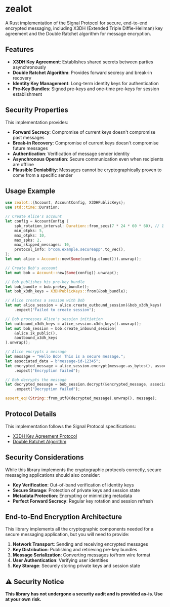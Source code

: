# zealot

A Rust implementation of the Signal Protocol for secure, end-to-end encrypted messaging, including X3DH (Extended Triple Diffie-Hellman) key agreement and the Double Ratchet algorithm for message encryption.

## Features

- **X3DH Key Agreement**: Establishes shared secrets between parties asynchronously
- **Double Ratchet Algorithm**: Provides forward secrecy and break-in recovery
- **Identity Key Management**: Long-term identity keys for authentication
- **Pre-Key Bundles**: Signed pre-keys and one-time pre-keys for session establishment

## Security Properties

This implementation provides:

- **Forward Secrecy**: Compromise of current keys doesn't compromise past messages
- **Break-in Recovery**: Compromise of current keys doesn't compromise future messages
- **Authentication**: Verification of message sender identity
- **Asynchronous Operation**: Secure communication even when recipients are offline
- **Plausible Deniability**: Messages cannot be cryptographically proven to come from a specific sender

## Usage Example

```rust
use zealot::{Account, AccountConfig, X3DHPublicKeys};
use std::time::Duration;

// Create Alice's account
let config = AccountConfig {
    spk_rotation_interval: Duration::from_secs(7 * 24 * 60 * 60), // 1 week
    min_otpks: 5,
    max_otpks: 10,
    max_spks: 2,
    max_skipped_messages: 10,
    protocol_info: b"com.example.secureapp".to_vec(),
};
let mut alice = Account::new(Some(config.clone())).unwrap();

// Create Bob's account
let mut bob = Account::new(Some(config)).unwrap();

// Bob publishes his pre-key bundle
let bob_bundle = bob.prekey_bundle();
let bob_x3dh_keys = X3DHPublicKeys::from(&bob_bundle);

// Alice creates a session with Bob
let mut alice_session = alice.create_outbound_session(&bob_x3dh_keys)
    .expect("Failed to create session");

// Bob processes Alice's session initiation
let outbound_x3dh_keys = alice_session.x3dh_keys().unwrap();
let mut bob_session = bob.create_inbound_session(
    &alice.ik_public(),
    &outbound_x3dh_keys
).unwrap();

// Alice encrypts a message
let message = "Hello Bob! This is a secure message.";
let associated_data = b"message-id-12345";
let encrypted_message = alice_session.encrypt(message.as_bytes(), associated_data)
    .expect("Encryption failed");

// Bob decrypts the message
let decrypted_message = bob_session.decrypt(&encrypted_message, associated_data)
    .expect("Decryption failed");

assert_eq!(String::from_utf8(decrypted_message).unwrap(), message);
```

## Protocol Details

This implementation follows the Signal Protocol specifications:

- [X3DH Key Agreement Protocol](https://signal.org/docs/specifications/x3dh/)
- [Double Ratchet Algorithm](https://signal.org/docs/specifications/doubleratchet/)

## Security Considerations

While this library implements the cryptographic protocols correctly, secure messaging applications should also consider:

- **Key Verification**: Out-of-band verification of identity keys
- **Secure Storage**: Protection of private keys and session state
- **Metadata Protection**: Encrypting or minimizing metadata
- **Perfect Forward Secrecy**: Regular key rotation and session refresh

## End-to-End Encryption Architecture

This library implements all the cryptographic components needed for a secure messaging application, but you will need to provide:

1. **Network Transport**: Sending and receiving encrypted messages
2. **Key Distribution**: Publishing and retrieving pre-key bundles
3. **Message Serialization**: Converting messages to/from wire format
4. **User Authentication**: Verifying user identities
5. **Key Storage**: Securely storing private keys and session state

## ⚠️ Security Notice

**This library has not undergone a security audit and is provided as-is. Use at your own risk.**
